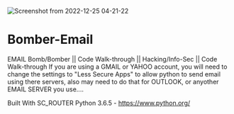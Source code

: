 ![Screenshot from 2022-12-25 04-21-22](https://user-images.githubusercontent.com/118071431/209462935-486b2576-204e-4ad3-9054-69dde4997be6.png)
# Bomber-Email
EMAIL Bomb/Bomber || Code Walk-through || Hacking/Info-Sec ||
Code Walk-through 
If you are using a GMAIL or YAHOO account, you will need to change the settings to "Less Secure Apps" to allow python to send email using there servers, also may need to do that for OUTLOOK, or anyother EMAIL SERVER you use.... 



Built With SC_ROUTER
Python 3.6.5 - https://www.python.org/
